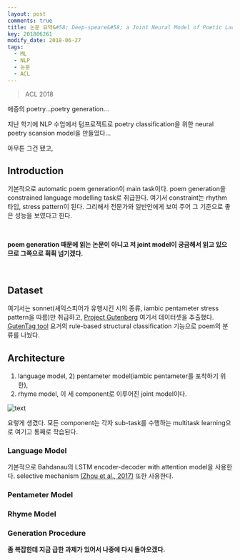 ```yaml
---
layout: post
comments: true
title: 논문 요약&#58; Deep-speare&#58; a Joint Neural Model of Poetic Language, Meter and Rhyme
key: 201806261
modify_date: 2018-06-27
tags:
  - ML
  - NLP
  - 논문
  - ACL
---
```


> ACL 2018

애증의 poetry...poetry generation...

<!--more-->

지난 학기에 NLP 수업에서 텀프로젝트로 poetry classification을 위한 neural poetry scansion model을 만들었다...

아무튼 그건 됐고,


## Introduction

기본적으로 automatic poem generation이 main task이다. poem generation을 constrained language modelling task로 취급한다.
여기서 constraint는 rhythm 타입, stress pattern이 된다. 그리해서 전문가와 일반인에게 보여 주어 그 기준으로 좋은 성능을 보였다고 한다.

<br>

**poem generation 때문에 읽는 논문이 아니고 저 joint model이 궁금해서 읽고 있으므로 그쪽으로 휙휙 넘기겠다.**

<br>

## Dataset

여기서는 sonnet(셰익스피어가 유행시킨 시의 종류, iambic pentameter stress pattern을 따름)만 취급하고,
[Project Gutenberg](https://www.gutenberg.org/) 여기서 데이터셋을 추출했다. [GutenTag tool](https://pdfs.semanticscholar.org/487e/8b24427c2462b030fa4ab3095c360512c9fd.pdf)
요거의 rule-based structural classification 기능으로 poem의 분류를 나눴다.

## Architecture

1) language model, 2) pentameter model(iambic pentameter를 포착하기 위한),
3) rhyme model, 이 세 component로 이루어진 joint model이다.

![text](https://raw.githubusercontent.com/q0115643/my_blog/master/assets/images/paper-summary/Lau-ACL2018/1.png)

요렇게 생겼다. 모든 component는 각자 sub-task를 수행하는 multitask learning으로 여기고 통째로 학습된다.

### Language Model

기본적으로 Bahdanau의 LSTM encoder-decoder with attention model을 사용한다.
selective mechanism [(Zhou et al., 2017)](https://arxiv.org/abs/1704.07073) 또한 사용한다.

### Pentameter Model



### Rhyme Model



### Generation Procedure


**좀 복잡한데 지금 급한 과제가 있어서 나중에 다시 돌아오겠다.**

























